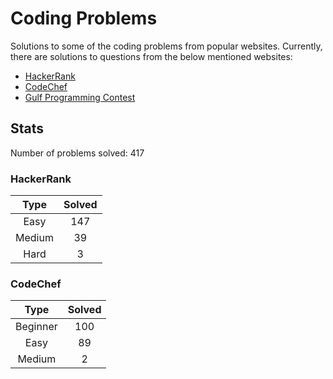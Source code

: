# Coding Problems

Solutions to some of the coding problems from popular websites. Currently, there are solutions to questions from the below mentioned websites:
* [HackerRank](HackerRank "HackerRank")
* [CodeChef](CodeChef "CodeChef")
* [Gulf Programming Contest](Gulf%20Programming%20Contest "GPC")

## Stats

Number of problems solved: 417

### HackerRank

|Type|Solved|
|:---:|:---:|
|Easy|147|
|Medium|39|
|Hard|3|

### CodeChef

|Type|Solved|
|:---:|:---:|
|Beginner|100|
|Easy|89|
|Medium|2|